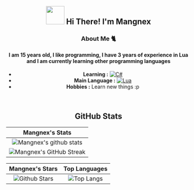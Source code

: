 <div align="center">
<h2><img src="https://images.emojiterra.com/google/noto-emoji/animated-emoji/1f63a.gif" width="50"> Hi There! I'm Mangnex</h2>

### About Me 🐈

<h4 align="center">I am 15 years old, I like programming, I have 3 years of experience in Lua and I am currently learning other programming languages</h4>

-  **Learning :** [![C#](https://custom-icon-badges.demolab.com/badge/C%23-%23239120.svg?logo=cshrp&logoColor=white)](#)	
-  **Main Language :** [![Lua](https://img.shields.io/badge/Lua-%232C2D72.svg?logo=lua&logoColor=white)](#)
-  **Hobbies :** Learn new things :p
<br>

## GitHub Stats


|                                                                     Mangnex's Stats                                                                     |
|:------------------------------------------------------------------------------------------------------------------------------------------------------:|
| ![Mangnex's github stats](https://github-readme-stats.vercel.app/api?username=Mangnex&show_icons=true&theme=algolia)              | 
| ![Mangnex's GitHub Streak](https://github-readme-streak-stats.herokuapp.com/?user=Mangnex&theme=algolia)                    | 
    

|                                                                                                      Mangnex's Stars                                                                                                       |                                                           Top Languages                                                           |      
|:-------------------------------------------------------------------------------------------------------------------------------------------------------------------------------------------------------------------------:|:---------------------------------------------------------------------------------------------------------------------------------:|
| ![Github Stars](https://github-readme-stats.vercel.app/api?username=Mangnex&show_icons=true&locale=en&count_private=true&hide_rank=true&custom_title=My%20GitHub%20Stats&disable_animations=true&theme=algolia) | ![Top Langs](https://github-readme-stats.vercel.app/api/top-langs/?username=Mangnex&langs_count=8&theme=algolia&layout=compact) |
